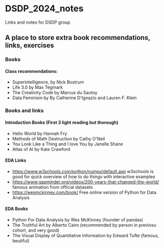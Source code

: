 # DSDP_2024_notes
Links and notes for DSDP group

## A place to store extra book recommendations, links, exercises

### Books
#### Class recommendations:
* Superintelligence, by Nick Bostrum 
* Life 3.0 by Max Tegmark
* The Creativity Code by Marcus du Sautoy
* Data Feminism by By Catherine D'Ignazio and Lauren F. Klein
  
### Books and links
#### Introduction Books (First 3 light reading but thorough)
* Hello World by Hannah Fry
* Methods of Math Destruction by Cathy O'Neil
* You Look Like a Thing and I love You by Janelle Shane
* Atlas of AI by Kate Crawford

#### EDA Links
* https://www.w3schools.com/python/numpy/default.asp w3schools is good for quick overview of how to do things with interactive examples
* https://www.gapminder.org/videos/200-years-that-changed-the-world/ famous animation from official datasets
* https://wesmckinney.com/book/ Free online version of Python for Data Analysis 

#### EDA Books
* Python For Data Analysis by Wes McKinney (founder of pandas)
* The Truthful Art by Alberto Cairo (recommended by person in previosu cohort, and very good)
* The Visual Display of Quantitative Information by Edward Tufte (famous, beutiful)

